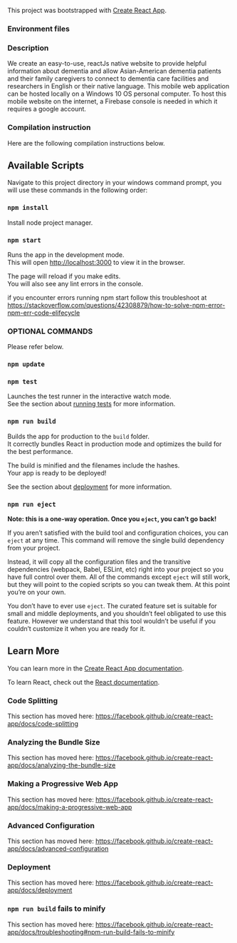 This project was bootstrapped with [Create React App](https://github.com/facebook/create-react-app).

### Environment files


### Description
We create an easy-to-use, reactJs native website to provide helpful information about dementia and allow Asian-American dementia patients and their family caregivers to connect to dementia care facilities and researchers in English or their native language. This mobile web application can be hosted locally on a Windows 10 OS personal computer. To host this mobile website on the internet, a Firebase console is needed in which it requires a google account. 

### Compilation instruction
Here are the following compilation instructions below.

## Available Scripts

Navigate to this project directory in your windows command prompt, you will use these commands in the following order:

### `npm install`

Install node project manager.

### `npm start`

Runs the app in the development mode.<br />
This will open [http://localhost:3000](http://localhost:3000) to view it in the browser.

The page will reload if you make edits.<br />
You will also see any lint errors in the console.

if you encounter errors running npm start follow this troubleshoot at 
https://stackoverflow.com/questions/42308879/how-to-solve-npm-error-npm-err-code-elifecycle

### OPTIONAL COMMANDS
Please refer below.

### `npm update`

### `npm test`

Launches the test runner in the interactive watch mode.<br />
See the section about [running tests](https://facebook.github.io/create-react-app/docs/running-tests) for more information.

### `npm run build`

Builds the app for production to the `build` folder.<br />
It correctly bundles React in production mode and optimizes the build for the best performance.

The build is minified and the filenames include the hashes.<br />
Your app is ready to be deployed!

See the section about [deployment](https://facebook.github.io/create-react-app/docs/deployment) for more information.

### `npm run eject`

**Note: this is a one-way operation. Once you `eject`, you can’t go back!**

If you aren’t satisfied with the build tool and configuration choices, you can `eject` at any time. This command will remove the single build dependency from your project.

Instead, it will copy all the configuration files and the transitive dependencies (webpack, Babel, ESLint, etc) right into your project so you have full control over them. All of the commands except `eject` will still work, but they will point to the copied scripts so you can tweak them. At this point you’re on your own.

You don’t have to ever use `eject`. The curated feature set is suitable for small and middle deployments, and you shouldn’t feel obligated to use this feature. However we understand that this tool wouldn’t be useful if you couldn’t customize it when you are ready for it.

## Learn More

You can learn more in the [Create React App documentation](https://facebook.github.io/create-react-app/docs/getting-started).

To learn React, check out the [React documentation](https://reactjs.org/).

### Code Splitting

This section has moved here: https://facebook.github.io/create-react-app/docs/code-splitting

### Analyzing the Bundle Size

This section has moved here: https://facebook.github.io/create-react-app/docs/analyzing-the-bundle-size

### Making a Progressive Web App

This section has moved here: https://facebook.github.io/create-react-app/docs/making-a-progressive-web-app

### Advanced Configuration

This section has moved here: https://facebook.github.io/create-react-app/docs/advanced-configuration

### Deployment

This section has moved here: https://facebook.github.io/create-react-app/docs/deployment

### `npm run build` fails to minify

This section has moved here: https://facebook.github.io/create-react-app/docs/troubleshooting#npm-run-build-fails-to-minify
